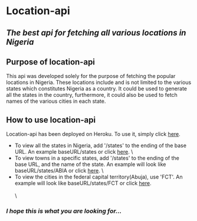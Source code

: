 # Location-api
## _The best api for fetching all various locations in Nigeria_

## Purpose of location-api
This api was developed solely for the purpose of fetching the popular locations in Nigeria. 
These locations include and is not limited to the various states which constitutes Nigeria as a country.
It could be used to generate all the states in the country, furthermore, it could also be used to fetch 
names of the various cities in each state.

## How to use location-api
Location-api has been deployed on Heroku. To use it, simply click [here](https://powerful-eyrie-32899.herokuapp.com/api/v1/locations/ 'location-api').
+ To view all the states in Nigeria, add '/states' to the ending of the base URL. 
     An example baseURL/states or click  [here](https://powerful-eyrie-32899.herokuapp.com/api/v1/locations/states 'states').
\
+ To view towns in a specific states,  add '/states' to the ending of the base URL, and the name of the state.
     An example will look like baseURL/states/ABIA or click [here](https://powerful-eyrie-32899.herokuapp.com/api/v1/locations/states/ABIA 'cities').
\
+ To view the cities in the federal capital territory(Abuja), use 'FCT'.
     An example will look like baseURL/states/FCT or click [here](https://powerful-eyrie-32899.herokuapp.com/api/v1/locations/states/FCT).
\
\
\

### _I hope this is what you are looking for..._ 
